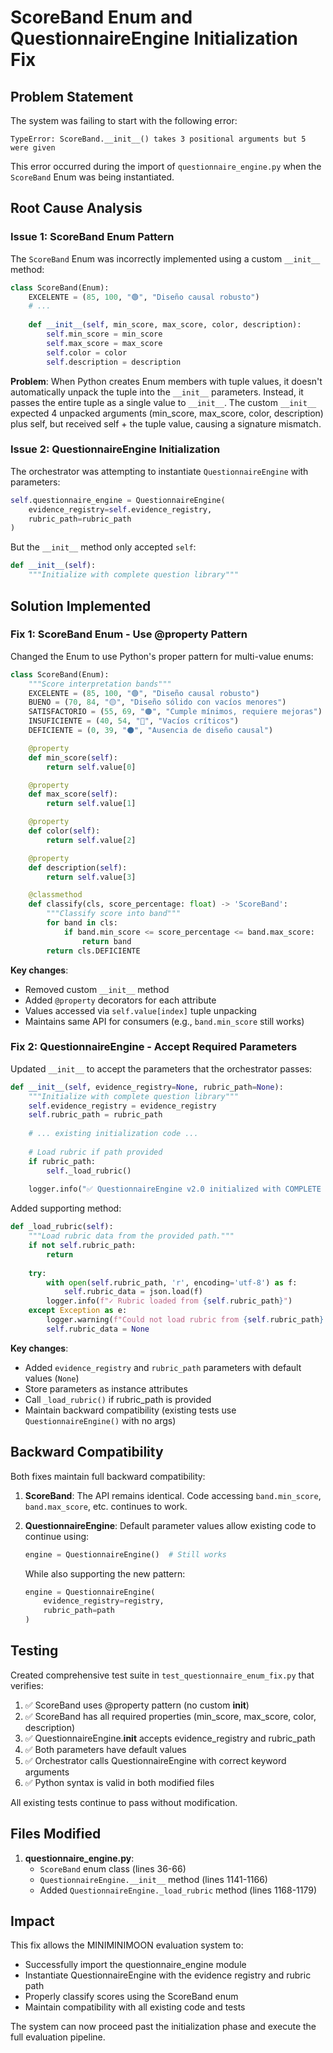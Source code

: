 # ScoreBand Enum and QuestionnaireEngine Initialization Fix

## Problem Statement

The system was failing to start with the following error:

```
TypeError: ScoreBand.__init__() takes 3 positional arguments but 5 were given
```

This error occurred during the import of `questionnaire_engine.py` when the `ScoreBand` Enum was being instantiated.

## Root Cause Analysis

### Issue 1: ScoreBand Enum Pattern

The `ScoreBand` Enum was incorrectly implemented using a custom `__init__` method:

```python
class ScoreBand(Enum):
    EXCELENTE = (85, 100, "🟢", "Diseño causal robusto")
    # ...
    
    def __init__(self, min_score, max_score, color, description):
        self.min_score = min_score
        self.max_score = max_score
        self.color = color
        self.description = description
```

**Problem**: When Python creates Enum members with tuple values, it doesn't automatically unpack the tuple into the `__init__` parameters. Instead, it passes the entire tuple as a single value to `__init__`. The custom `__init__` expected 4 unpacked arguments (min_score, max_score, color, description) plus self, but received self + the tuple value, causing a signature mismatch.

### Issue 2: QuestionnaireEngine Initialization

The orchestrator was attempting to instantiate `QuestionnaireEngine` with parameters:

```python
self.questionnaire_engine = QuestionnaireEngine(
    evidence_registry=self.evidence_registry,
    rubric_path=rubric_path
)
```

But the `__init__` method only accepted `self`:

```python
def __init__(self):
    """Initialize with complete question library"""
```

## Solution Implemented

### Fix 1: ScoreBand Enum - Use @property Pattern

Changed the Enum to use Python's proper pattern for multi-value enums:

```python
class ScoreBand(Enum):
    """Score interpretation bands"""
    EXCELENTE = (85, 100, "🟢", "Diseño causal robusto")
    BUENO = (70, 84, "🟡", "Diseño sólido con vacíos menores")
    SATISFACTORIO = (55, 69, "🟠", "Cumple mínimos, requiere mejoras")
    INSUFICIENTE = (40, 54, "🔴", "Vacíos críticos")
    DEFICIENTE = (0, 39, "⚫", "Ausencia de diseño causal")

    @property
    def min_score(self):
        return self.value[0]

    @property
    def max_score(self):
        return self.value[1]

    @property
    def color(self):
        return self.value[2]

    @property
    def description(self):
        return self.value[3]

    @classmethod
    def classify(cls, score_percentage: float) -> 'ScoreBand':
        """Classify score into band"""
        for band in cls:
            if band.min_score <= score_percentage <= band.max_score:
                return band
        return cls.DEFICIENTE
```

**Key changes**:
- Removed custom `__init__` method
- Added `@property` decorators for each attribute
- Values accessed via `self.value[index]` tuple unpacking
- Maintains same API for consumers (e.g., `band.min_score` still works)

### Fix 2: QuestionnaireEngine - Accept Required Parameters

Updated `__init__` to accept the parameters that the orchestrator passes:

```python
def __init__(self, evidence_registry=None, rubric_path=None):
    """Initialize with complete question library"""
    self.evidence_registry = evidence_registry
    self.rubric_path = rubric_path
    
    # ... existing initialization code ...
    
    # Load rubric if path provided
    if rubric_path:
        self._load_rubric()
    
    logger.info("✅ QuestionnaireEngine v2.0 initialized with COMPLETE 30×10 structure")
```

Added supporting method:

```python
def _load_rubric(self):
    """Load rubric data from the provided path."""
    if not self.rubric_path:
        return
    
    try:
        with open(self.rubric_path, 'r', encoding='utf-8') as f:
            self.rubric_data = json.load(f)
        logger.info(f"✓ Rubric loaded from {self.rubric_path}")
    except Exception as e:
        logger.warning(f"Could not load rubric from {self.rubric_path}: {e}")
        self.rubric_data = None
```

**Key changes**:
- Added `evidence_registry` and `rubric_path` parameters with default values (`None`)
- Store parameters as instance attributes
- Call `_load_rubric()` if rubric_path is provided
- Maintain backward compatibility (existing tests use `QuestionnaireEngine()` with no args)

## Backward Compatibility

Both fixes maintain full backward compatibility:

1. **ScoreBand**: The API remains identical. Code accessing `band.min_score`, `band.max_score`, etc. continues to work.

2. **QuestionnaireEngine**: Default parameter values allow existing code to continue using:
   ```python
   engine = QuestionnaireEngine()  # Still works
   ```
   While also supporting the new pattern:
   ```python
   engine = QuestionnaireEngine(
       evidence_registry=registry,
       rubric_path=path
   )
   ```

## Testing

Created comprehensive test suite in `test_questionnaire_enum_fix.py` that verifies:

1. ✅ ScoreBand uses @property pattern (no custom __init__)
2. ✅ ScoreBand has all required properties (min_score, max_score, color, description)
3. ✅ QuestionnaireEngine.__init__ accepts evidence_registry and rubric_path
4. ✅ Both parameters have default values
5. ✅ Orchestrator calls QuestionnaireEngine with correct keyword arguments
6. ✅ Python syntax is valid in both modified files

All existing tests continue to pass without modification.

## Files Modified

1. **questionnaire_engine.py**:
   - `ScoreBand` enum class (lines 36-66)
   - `QuestionnaireEngine.__init__` method (lines 1141-1166)
   - Added `QuestionnaireEngine._load_rubric` method (lines 1168-1179)

## Impact

This fix allows the MINIMINIMOON evaluation system to:
- Successfully import the questionnaire_engine module
- Instantiate QuestionnaireEngine with the evidence registry and rubric path
- Properly classify scores using the ScoreBand enum
- Maintain compatibility with all existing code and tests

The system can now proceed past the initialization phase and execute the full evaluation pipeline.
